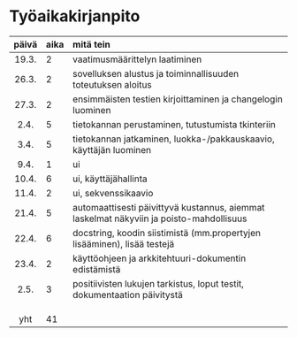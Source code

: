 # Työaikakirjanpito

| päivä | aika | mitä tein  |
| :----:|:-----| :-----|
| 19.3. | 2   | vaatimusmäärittelyn laatiminen |
| 26.3. | 2   | sovelluksen alustus ja toiminnallisuuden toteutuksen aloitus |
| 27.3. | 2   | ensimmäisten testien kirjoittaminen ja changelogin luominen |
|  2.4. | 5   | tietokannan perustaminen, tutustumista tkinteriin   |
|  3.4. | 5   | tietokannan jatkaminen, luokka-/pakkauskaavio, käyttäjän luominen |
|  9.4. | 1   | ui  |
| 10.4. | 6   | ui, käyttäjähallinta |
| 11.4. | 2   | ui, sekvenssikaavio |
| 21.4. | 5   | automaattisesti päivittyvä kustannus, aiemmat laskelmat näkyviin ja poisto-mahdollisuus|
| 22.4. | 6   | docstring, koodin siistimistä (mm.propertyjen lisääminen), lisää testejä  |
| 23.4. | 2   | käyttöohjeen ja arkkitehtuuri-dokumentin edistämistä |
|  2.5. | 3   | positiivisten lukujen tarkistus, loput testit, dokumentaation päivitystä |
|   |     |  |
|   |     |  |
|   |     |  |
| yht   | 41   | |
